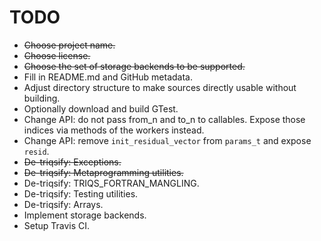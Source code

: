TODO
====

* ~~Choose project name.~~
* ~~Choose license.~~
* ~~Choose the set of storage backends to be supported.~~
* Fill in README.md and GitHub metadata.
* Adjust directory structure to make sources directly usable without building.
* Optionally download and build GTest.
* Change API: do not pass from_n and to_n to callables. Expose those indices via methods of the workers instead.
* Change API: remove `init_residual_vector` from `params_t` and expose `resid`.
* ~~De-triqsify: Exceptions.~~
* ~~De-triqsify: Metaprogramming utilities.~~
* De-triqsify: TRIQS_FORTRAN_MANGLING.
* De-triqsify: Testing utilities.
* De-triqsify: Arrays.
* Implement storage backends.
* Setup Travis CI.
